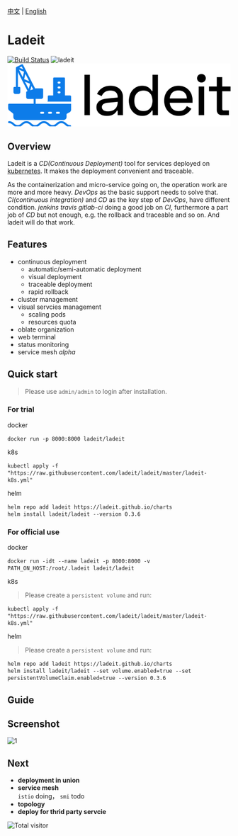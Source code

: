 [中文](./README_zh.md) | [English](./README.md)

# Ladeit
[![Build Status](https://travis-ci.com/ladeit/ladeit.svg?branch=master)](https://travis-ci.com/github/ladeit/ladeit)
![ladeit](https://img.shields.io/github/license/ladeit/ladeit?style=flat&color=success)
![ladeit logo](https://github.com/ladeit/ladeit.github.io/blob/master/images/ladeit-logo.svg)

## Overview
Ladeit is a _CD(Continuous Deployment)_ tool for services deployed on [kubernetes](https://github.com/kubernetes/kubernetes). It makes the deployment convenient and traceable.

As the containerization and micro-service going on, the operation work are more and more heavy. _DevOps_ as the basic support needs to solve that. _CI(continuous integration)_ and _CD_ as the key step of _DevOps_, have different condition. _jenkins_ _travis_ _gitlab-ci_ doing a good job on _CI_, furthermore a part job of _CD_ but not enough, e.g. the rollback and traceable and so on. And ladeit will do that work.

## Features
* continuous deployment
  * automatic/semi-automatic deployment
  * visual deployment
  * traceable deployment
  * rapid rollback
* cluster management
* visual servcies management
  * scaling pods 
  * resources quota
* oblate organization
* web terminal
* status monitoring
* service mesh *alpha*

## Quick start

> Please use `admin/admin` to login after installation.

### For trial

docker
```
docker run -p 8000:8000 ladeit/ladeit
```
k8s
```
kubectl apply -f "https://raw.githubusercontent.com/ladeit/ladeit/master/ladeit-k8s.yml"
```
helm
``` 
helm repo add ladeit https://ladeit.github.io/charts
helm install ladeit/ladeit --version 0.3.6
```

### For official use

docker
```
docker run -idt --name ladeit -p 8000:8000 -v PATH_ON_HOST:/root/.ladeit ladeit/ladeit
```
k8s
> Please create a `persistent volume` and run: 
```
kubectl apply -f "https://raw.githubusercontent.com/ladeit/ladeit/master/ladeit-k8s.yml"
```
helm
> Please create a `persistent volume` and run: 
```
helm repo add ladeit https://ladeit.github.io/charts
helm install ladeit/ladeit --set volume.enabled=true --set persistentVolumeClaim.enabled=true --version 0.3.6
```

## Guide


## Screenshot
![1](https://www.docker.com/sites/default/files/d8/styles/role_icon/public/2020-01/DesktopAction%402.png?itok=fSjduwO7)

## Next
-  **deployment in union**
-  **service mesh**   
`istio` doing， `smi` todo
-  **topology**
-  **deploy for thrid party servcie**

![Total visitor](https://visitor-badge.glitch.me/badge?page_id=ladeit.ladeit)